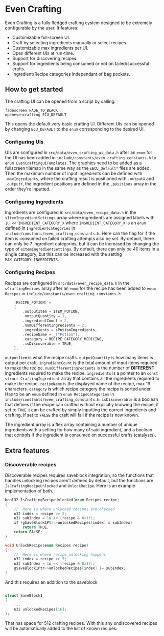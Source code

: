# Even Crafting

Even Crafting is a fully fledged crafting cystem designed to be extremely configurable by the user.
It features:

- Customizable full-screen UI.
- Craft by selecting ingredients manually or select recipes.
- Customizable max ingredients per UI.
- Open different UIs at run-time.
- Support for discovering recipes.
- Support for ingredients being consumed or not on failed/successful crafts.
- Ingredient/Recipe categories independant of bag pockets.

## How to get started
The crafting UI can be opened from a script by calling:

```
fadescreen FADE_TO_BLACK
openevencrafting ECU_DEFAULT
```

This opens the default very basic crafting UI. Different UIs can be opened by changing `ECU_DEFAULT` to the `enum` corresponding to the desired UI.

### Configuring UIs
UIs are configured in `src/data/even_crafting_ui_data.h` after an `enum` for the UI has been added in `include/constants/even_crafting_constants.h` to `enum EvenCraftingUiTemplates`.
The graphics need to be added as a fullscreen tilemap in the same way as the `sECU_Default*` files are added.
Then the maximum number of input ingredients can be defined with `.maxIngredients`, where the crafting result is positioned with `.outputX` and `.outputY`, the ingredient positions are defined in the `.positions` array in the order they're inputted.

### Configuring Ingredients
Ingredients are configured in `src/data/even_recipe_data.h` in the `sItemIngredientSettings` array where ingredients are assigned labels with `1u << INGREDIENT_CATEGORY_X` where `INGREDIENT_CATEGORY_X` is an `enum` defined in `IngredientCategories` in `include/constants/even_crafting_constants.h`. Here can the flag for if the item is consumed on failed crafting attempts also be set.
By default, there can only be 7 ingredient categories, but it can be increased by changing the type of `sItemIngredientSettings`.
By default, there can only be 40 items in a single category, but this can be increased with the setting `MAX_CATEGORY_INGREDIENTS`.

### Configuring Recipes
Recipes are configured in `src/data/even_recipe_data.h` in the `sCraftingRecipes` array after an `enum` for the recipe has been added to `enum Recipes` in `include/constants/even_crafting_constants.h`.

```C
    [RECIPE_POTION] =
    {
        .outputItem = ITEM_POTION,
        .outputQuantity = 1,
        .ingredientCount = 2,
        .numDifferentIngredients = 2,
        .ingredients = sPotionIngredients,
        .recipeName = _("Potion"),
        .category = RECIPE_CATEGORY_MEDICINE,
        .isDiscoverable = TRUE,
    },
```

`outputItem` is what the recipe crafts.
`outputQuantity` is how many items is output per craft.
`ingredientCount` is the total amount of input items required to make the recipe.
`numDifferentIngredients` is the number of **DIFFERENT** ingredients required to make the recipe.
`ingredients` is a pointer to an `const struct CraftingIngredient` array that contains all the ingredients required to make the recipe.
`recipeName` is the displayed name of the recipe, max 19 characters.
`category` is which recipe category the recipe is sorted under. Has to be an `enum` defined in `enum RecipeCategories` in `include/constants/even_crafting_constants.h`.
`isDiscoverable` is a boolean that defines if the recipe can crafted without explicitly knowing the recipe, if set to `TRUE` it can be crafted by simply inputting the correct ingredients and crafting. If set to `FALSE` the craft will fail if the recipe is now known.

The ingredient array is a flex array containing a number of unique ingredients with a setting for how many of said ingredient, and a boolean that controls if the ingredient is consumed on successful crafts (catalysts).

## Extra features
### Discoverable recipes
Discoverable recipes requires saveblock integration, so the functions that handles unlocking recipes aren't defined by default, but the functions are `IsCraftingRecipeUnlocked` and `UnlockRecipe`.
Here is an example implementation of both.

```C
bool32 IsCraftingRecipeUnlocked(enum Recipes recipe)
{
    //  Here is where unlocked recipes are checked
    u32 index = recipe >> 5;
    u32 subIndex = 1u << (recipe & 0x1f);
    if (gSaveBlock1Ptr->unlockedRecipes[index] & subIndex)
        return TRUE;
    return FALSE;
}

void UnlockRecipe(enum Recipes recipe)
{
    //  Here is where recipe unlocking happens
    u32 index = recipe >> 5;
    u32 subIndex = 1u << (recipe & 0x1f);
    gSaveBlock1Ptr->unlockedRecipes[index] |= subIndex;
}
```

And this requires an addition to the saveblock

```C

struct SaveBlock1
{
    ...
    u32 unlockedRecipes[16];
};
```

That has space for 512 crafting recipes.
With this any undiscovered recipes will be automatically added to the list of known recipes.
